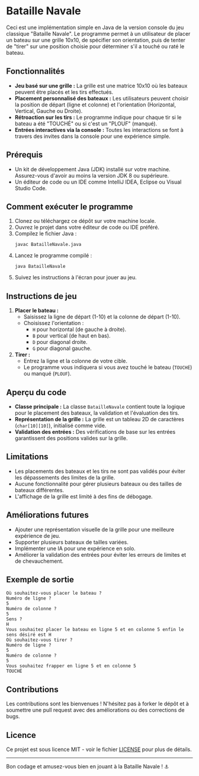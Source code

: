 # Bataille Navale

Ceci est une implémentation simple en Java de la version console du jeu classique "Bataille Navale". Le programme permet à un utilisateur de placer un bateau sur une grille 10x10, de spécifier son orientation, puis de tenter de "tirer" sur une position choisie pour déterminer s'il a touché ou raté le bateau.

## Fonctionnalités

- **Jeu basé sur une grille :** La grille est une matrice 10x10 où les bateaux peuvent être placés et les tirs effectués.
- **Placement personnalisé des bateaux :** Les utilisateurs peuvent choisir la position de départ (ligne et colonne) et l'orientation (Horizontal, Vertical, Gauche ou Droite).
- **Rétroaction sur les tirs :** Le programme indique pour chaque tir si le bateau a été "TOUCHÉ" ou si c'est un "PLOUF" (manqué).
- **Entrées interactives via la console :** Toutes les interactions se font à travers des invites dans la console pour une expérience simple.

## Prérequis

- Un kit de développement Java (JDK) installé sur votre machine. Assurez-vous d'avoir au moins la version JDK 8 ou supérieure.
- Un éditeur de code ou un IDE comme IntelliJ IDEA, Eclipse ou Visual Studio Code.

## Comment exécuter le programme

1. Clonez ou téléchargez ce dépôt sur votre machine locale.
2. Ouvrez le projet dans votre éditeur de code ou IDE préféré.
3. Compilez le fichier Java :
   ```
   javac BatailleNavale.java
   ```
4. Lancez le programme compilé :
   ```
   java BatailleNavale
   ```
5. Suivez les instructions à l'écran pour jouer au jeu.

## Instructions de jeu

1. **Placer le bateau :**
   - Saisissez la ligne de départ (1-10) et la colonne de départ (1-10).
   - Choisissez l'orientation :
     - `H` pour horizontal (de gauche à droite).
     - `B` pour vertical (de haut en bas).
     - `D` pour diagonal droite.
     - `G` pour diagonal gauche.
2. **Tirer :**
   - Entrez la ligne et la colonne de votre cible.
   - Le programme vous indiquera si vous avez touché le bateau (`TOUCHÉ`) ou manqué (`PLOUF`).

## Aperçu du code

- **Classe principale :** La classe `BatailleNavale` contient toute la logique pour le placement des bateaux, la validation et l'évaluation des tirs.
- **Représentation de la grille :** La grille est un tableau 2D de caractères (`char[10][10]`), initialisé comme vide.
- **Validation des entrées :** Des vérifications de base sur les entrées garantissent des positions valides sur la grille.

## Limitations

- Les placements des bateaux et les tirs ne sont pas validés pour éviter les dépassements des limites de la grille.
- Aucune fonctionnalité pour gérer plusieurs bateaux ou des tailles de bateaux différentes.
- L'affichage de la grille est limité à des fins de débogage.

## Améliorations futures

- Ajouter une représentation visuelle de la grille pour une meilleure expérience de jeu.
- Supporter plusieurs bateaux de tailles variées.
- Implémenter une IA pour une expérience en solo.
- Améliorer la validation des entrées pour éviter les erreurs de limites et de chevauchement.

## Exemple de sortie

```
Où souhaitez-vous placer le bateau ?
Numéro de ligne ?
5
Numéro de colonne ?
5
Sens ?
H
Vous souhaitez placer le bateau en ligne 5 et en colonne 5 enfin le sens désiré est H
Où souhaitez-vous tirer ?
Numéro de ligne ?
5
Numéro de colonne ?
5
Vous souhaitez frapper en ligne 5 et en colonne 5
TOUCHÉ
```

## Contributions

Les contributions sont les bienvenues ! N'hésitez pas à forker le dépôt et à soumettre une pull request avec des améliorations ou des corrections de bugs.

## Licence

Ce projet est sous licence MIT - voir le fichier [LICENSE](LICENSE) pour plus de détails.

---

Bon codage et amusez-vous bien en jouant à la Bataille Navale ! ⚓

